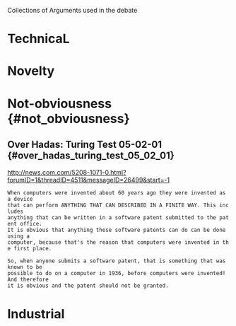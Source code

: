 Collections of Arguments used in the debate

# TechnicaL

# Novelty

# Not-obviousness {#not_obviousness}

## Over Hadas: Turing Test 05-02-01 {#over_hadas_turing_test_05_02_01}

<http://news.com.com/5208-1071-0.html?forumID=1&threadID=4511&messageID=26499&start=-1>

`When computers were invented about 60 years ago they were invented as a device `\
`that can perform ANYTHING THAT CAN DESCRIBED IN A FINITE WAY. This includes  `\
`anything that can be written in a software patent submitted to the patent office. `\
`It is obvious that anything these software patents can do can be done using a `\
`computer, because that's the reason that computers were invented in the first place.`

`So, when anyone submits a software patent, that is something that was known to be `\
`possible to do on a computer in 1936, before computers were invented! And therefore `\
`it is obvious and the patent should not be granted.`

# Industrial
